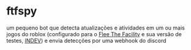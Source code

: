 # ftfspy
um pequeno bot que detecta atualizações e atividades em um ou mais jogos do roblox (configurado para o [Flee The Facility](https://www.roblox.com/games/893973440/Flee-the-Facility) e sua versão de testes, [INDEV](https://www.roblox.com/games/455327877/FTF-In-Dev)) e envia detecções por uma webhook do discord
